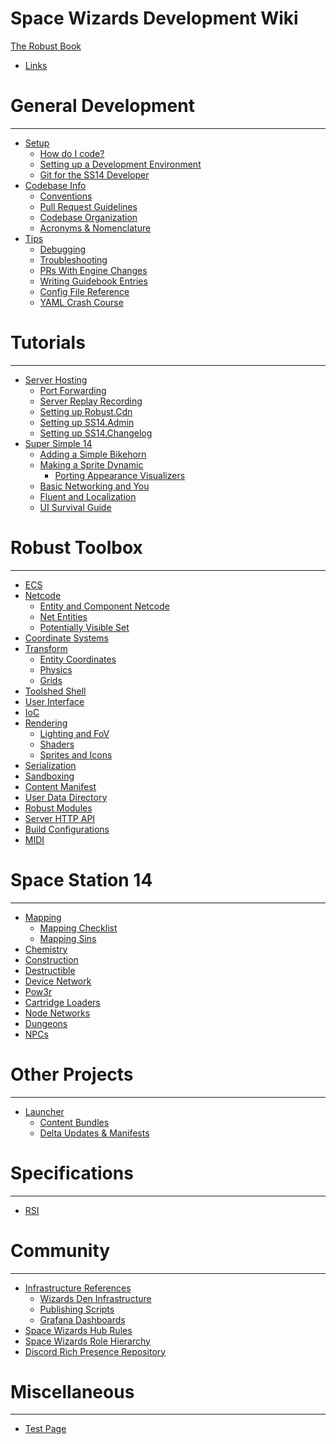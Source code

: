 Space Wizards Development Wiki
=====================

[The Robust Book](index.md)

- [Links](en/links.md)

General Development
===================

----------------------

- [Setup]()
  - [How do I code?](en/general-development/setup/howdoicode.md)
  - [Setting up a Development Environment](en/general-development/setup/setting-up-a-development-environment.md)
  - [Git for the SS14 Developer](en/general-development/setup/git-for-the-ss14-developer.md)
- [Codebase Info]()
  - [Conventions](en/general-development/codebase-info/conventions.md)
  - [Pull Request Guidelines](en/general-development/codebase-info/pull-request-guidelines.md)
  - [Codebase Organization](en/general-development/codebase-info/codebase-organization.md)
  - [Acronyms & Nomenclature](en/general-development/codebase-info/acronyms-and-nomenclature.md)
- [Tips]()
  - [Debugging](en/general-development/tips/debugging.md)
  - [Troubleshooting](en/general-development/tips/troubleshooting.md)
  - [PRs With Engine Changes](en/general-development/tips/prs-with-engine-changes.md)
  - [Writing Guidebook Entries](en/general-development/tips/writing-guidebook-entries.md)
  - [Config File Reference](en/general-development/tips/config-file-reference.md)
  - [YAML Crash Course](en/general-development/tips/yaml-crash-course.md)


Tutorials
================

----------------------

- [Server Hosting](en/tutorials/server-hosting.md)
  - [Port Forwarding](en/tutorials/server-hosting/port-forwarding.md)
  - [Server Replay Recording](en/tutorials/server-hosting/server-replay-recording.md)
  - [Setting up Robust.Cdn](en/tutorials/server-hosting/setting-up-robust-cdn.md)
  - [Setting up SS14.Admin](en/tutorials/server-hosting/setting-up-ss14-admin.md)
  - [Setting up SS14.Changelog](en/tutorials/server-hosting/setting-up-ss14-changelog.md)
- [Super Simple 14](en/tutorials/super-simple-14.md)
  - [Adding a Simple Bikehorn](en/tutorials/super-simple-14/adding-a-simple-bikehorn.md)
  - [Making a Sprite Dynamic](en/tutorials/super-simple-14/making-a-sprite-dynamic.md)
    - [Porting Appearance Visualizers](en/tutorials/super-simple-14/making-a-sprite-dynamic/porting-appearance-visualizers.md)
  - [Basic Networking and You](en/tutorials/super-simple-14/basic-networking-and-you.md)
  - [Fluent and Localization](en/tutorials/super-simple-14/fluent-and-localization.md)
  - [UI Survival Guide](en/tutorials/super-simple-14/ui-survival-guide.md) 


Robust Toolbox
==============

----------------------

- [ECS](en/robust-toolbox/ecs.md)
- [Netcode](en/robust-toolbox/netcode.md)
  - [Entity and Component Netcode](en/robust-toolbox/netcode/entity-and-component-netcode.md)
  - [Net Entities](en/robust-toolbox/netcode/net-entities.md)
  - [Potentially Visible Set](en/robust-toolbox/netcode/potentially-visible-set.md)
- [Coordinate Systems](en/robust-toolbox/coordinate-systems.md)
- [Transform]()
  - [Entity Coordinates](en/robust-toolbox/transform/entity-coordinates.md)
  - [Physics](en/robust-toolbox/transform/physics.md)
  - [Grids](en/robust-toolbox/transform/grids.md)
- [Toolshed Shell](en/robust-toolbox/toolshed-shell.md)
- [User Interface](en/robust-toolbox/user-interface.md)
- [IoC](en/robust-toolbox/ioc.md)
- [Rendering]()
  - [Lighting and FoV](en/robust-toolbox/rendering/lighting-and-fov.md)
  - [Shaders](en/robust-toolbox/rendering/shaders.md)
  - [Sprites and Icons](en/robust-toolbox/rendering/sprites-and-icons.md)
- [Serialization](en/robust-toolbox/serialization.md)
- [Sandboxing](en/robust-toolbox/sandboxing.md)
- [Content Manifest](en/robust-toolbox/content-manifest.md)
- [User Data Directory](en/robust-toolbox/user-data-directory.md)
- [Robust Modules](en/robust-toolbox/robust-modules.md)
- [Server HTTP API](en/robust-toolbox/server-http-api.md)
- [Build Configurations](en/robust-toolbox/build-configurations.md)
- [MIDI](en/robust-toolbox/midi.md)

Space Station 14
================

----------------------

- [Mapping](en/space-station-14/mapping.md)
  - [Mapping Checklist](en/space-station-14/mapping/mapping-checklist.md)
  - [Mapping Sins](en/space-station-14/mapping/mapping-sins.md)
- [Chemistry](en/space-station-14/chemistry.md)
- [Construction](en/space-station-14/construction.md)
- [Destructible](en/space-station-14/destructible.md)
- [Device Network](en/space-station-14/device-network.md)
- [Pow3r](en/space-station-14/pow3r.md)
- [Cartridge Loaders](en/space-station-14/cartridge-loaders.md)
- [Node Networks](en/space-station-14/node-networks.md)
- [Dungeons](en/space-station-14/dungeons.md)
- [NPCs](en/space-station-14/npcs.md)

Other Projects
==============

----------------------

- [Launcher]()
  - [Content Bundles](en/other-projects/launcher/content-bundles.md)
  - [Delta Updates & Manifests](en/other-projects/launcher/delta-updates-and-manifests.md)

Specifications
==============

----------------------

- [RSI](en/specifications/rsi.md)

Community
========================

----------------------

- [Infrastructure References]()
  - [Wizards Den Infrastructure](en/community/infrastructure-reference/wizards-den-infrastructure.md)
  - [Publishing Scripts](en/community/infrastructure-reference/publishing-scripts.md)
  - [Grafana Dashboards](en/community/infrastructure-reference/grafana-dashboards.md)
- [Space Wizards Hub Rules](en/community/space-wizards-hub-rules.md)
- [Space Wizards Role Hierarchy](en/community/space-wizards-role-hierarchy.md)
- [Discord Rich Presence Repository](en/community/discord-rich-presence-repository.md)

Miscellaneous
=============

----------------------

- [Test Page](en/miscellaneous/test_page.md)